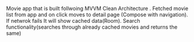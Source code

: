 Movie app that is built follwoing MVVM Clean Architecture .
Fetched movie list from app and on click moves to detail page (Compose with navigation).
If netwrok fails It will show cached data(Room).
Search functionality(searches through already cached movies and returns the same)
